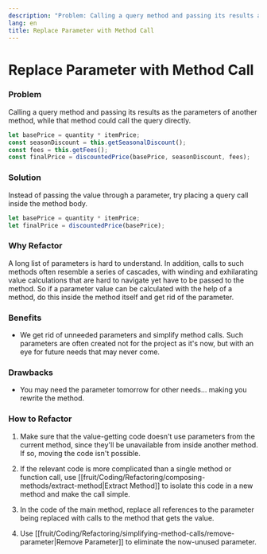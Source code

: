 ```yaml
---
description: "Problem: Calling a query method and passing its results as the parameters of another method, while that method could call the query directly. Solution: Instead of passing the value through a parameter, try placing a query call inside the method body."
lang: en
title: Replace Parameter with Method Call
---
```

# Replace Parameter with Method Call

### Problem

Calling a query method and passing its results as the parameters of another method, while that method could call the query directly.

```ts
let basePrice = quantity * itemPrice;
const seasonDiscount = this.getSeasonalDiscount();
const fees = this.getFees();
const finalPrice = discountedPrice(basePrice, seasonDiscount, fees);
```

### Solution

Instead of passing the value through a parameter, try placing a query call inside the method body.

```ts
let basePrice = quantity * itemPrice;
let finalPrice = discountedPrice(basePrice);
```

### Why Refactor

A long list of parameters is hard to understand. In addition, calls to such methods often resemble a series of cascades, with winding and exhilarating value calculations that are hard to navigate yet have to be passed to the method. So if a parameter value can be calculated with the help of a method, do this inside the method itself and get rid of the parameter.

### Benefits

-   We get rid of unneeded parameters and simplify method calls. Such parameters are often created not for the project as it's now, but with an eye for future needs that may never come.

### Drawbacks

-   You may need the parameter tomorrow for other needs\... making you rewrite the method.

### How to Refactor

1.  Make sure that the value-getting code doesn't use parameters from the current method, since they'll be unavailable from inside another method. If so, moving the code isn't possible.

2.  If the relevant code is more complicated than a single method or function call, use [[fruit/Coding/Refactoring/composing-methods/extract-method|Extract Method]] to isolate this
    code in a new method and make the call simple.

3.  In the code of the main method, replace all references to the parameter being replaced with calls to the method that gets the value.

4.  Use [[fruit/Coding/Refactoring/simplifying-method-calls/remove-parameter|Remove Parameter]] to eliminate the
    now-unused parameter.
